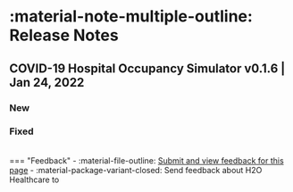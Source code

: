 # :material-note-multiple-outline: Release Notes


## COVID-19 Hospital Occupancy Simulator v0.1.6 | Jan 24, 2022


### New 

### Fixed 


<br>
=== "Feedback"
    - :material-file-outline: <a href="" target="_blank">Submit and view feedback for this page</a>
    - :material-package-variant-closed: Send feedback about H2O Healthcare to <ranjith.anantharaman@h2o.ai>
